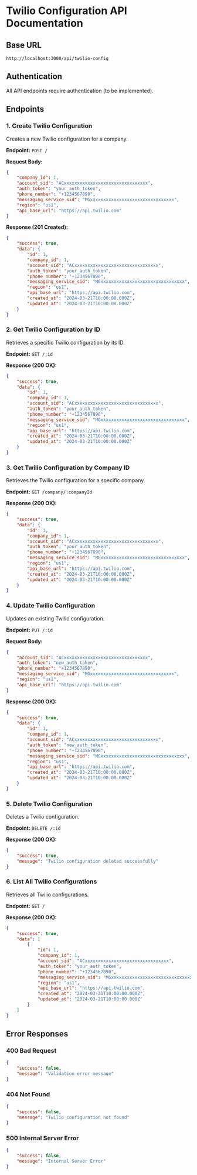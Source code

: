 # Twilio Configuration API Documentation

## Base URL
```
http://localhost:3000/api/twilio-config
```

## Authentication
All API endpoints require authentication (to be implemented).

## Endpoints

### 1. Create Twilio Configuration
Creates a new Twilio configuration for a company.

**Endpoint:** `POST /`

**Request Body:**
```json
{
	"company_id": 1,
	"account_sid": "ACxxxxxxxxxxxxxxxxxxxxxxxxxxxxxxxx",
	"auth_token": "your_auth_token",
	"phone_number": "+1234567890",
	"messaging_service_sid": "MGxxxxxxxxxxxxxxxxxxxxxxxxxxxxxxxx",
	"region": "us1",
	"api_base_url": "https://api.twilio.com"
}
```

**Response (201 Created):**
```json
{
	"success": true,
	"data": {
		"id": 1,
		"company_id": 1,
		"account_sid": "ACxxxxxxxxxxxxxxxxxxxxxxxxxxxxxxxx",
		"auth_token": "your_auth_token",
		"phone_number": "+1234567890",
		"messaging_service_sid": "MGxxxxxxxxxxxxxxxxxxxxxxxxxxxxxxxx",
		"region": "us1",
		"api_base_url": "https://api.twilio.com",
		"created_at": "2024-03-21T10:00:00.000Z",
		"updated_at": "2024-03-21T10:00:00.000Z"
	}
}
```

### 2. Get Twilio Configuration by ID
Retrieves a specific Twilio configuration by its ID.

**Endpoint:** `GET /:id`

**Response (200 OK):**
```json
{
	"success": true,
	"data": {
		"id": 1,
		"company_id": 1,
		"account_sid": "ACxxxxxxxxxxxxxxxxxxxxxxxxxxxxxxxx",
		"auth_token": "your_auth_token",
		"phone_number": "+1234567890",
		"messaging_service_sid": "MGxxxxxxxxxxxxxxxxxxxxxxxxxxxxxxxx",
		"region": "us1",
		"api_base_url": "https://api.twilio.com",
		"created_at": "2024-03-21T10:00:00.000Z",
		"updated_at": "2024-03-21T10:00:00.000Z"
	}
}
```

### 3. Get Twilio Configuration by Company ID
Retrieves the Twilio configuration for a specific company.

**Endpoint:** `GET /company/:companyId`

**Response (200 OK):**
```json
{
	"success": true,
	"data": {
		"id": 1,
		"company_id": 1,
		"account_sid": "ACxxxxxxxxxxxxxxxxxxxxxxxxxxxxxxxx",
		"auth_token": "your_auth_token",
		"phone_number": "+1234567890",
		"messaging_service_sid": "MGxxxxxxxxxxxxxxxxxxxxxxxxxxxxxxxx",
		"region": "us1",
		"api_base_url": "https://api.twilio.com",
		"created_at": "2024-03-21T10:00:00.000Z",
		"updated_at": "2024-03-21T10:00:00.000Z"
	}
}
```

### 4. Update Twilio Configuration
Updates an existing Twilio configuration.

**Endpoint:** `PUT /:id`

**Request Body:**
```json
{
	"account_sid": "ACxxxxxxxxxxxxxxxxxxxxxxxxxxxxxxxx",
	"auth_token": "new_auth_token",
	"phone_number": "+1234567890",
	"messaging_service_sid": "MGxxxxxxxxxxxxxxxxxxxxxxxxxxxxxxxx",
	"region": "us1",
	"api_base_url": "https://api.twilio.com"
}
```

**Response (200 OK):**
```json
{
	"success": true,
	"data": {
		"id": 1,
		"company_id": 1,
		"account_sid": "ACxxxxxxxxxxxxxxxxxxxxxxxxxxxxxxxx",
		"auth_token": "new_auth_token",
		"phone_number": "+1234567890",
		"messaging_service_sid": "MGxxxxxxxxxxxxxxxxxxxxxxxxxxxxxxxx",
		"region": "us1",
		"api_base_url": "https://api.twilio.com",
		"created_at": "2024-03-21T10:00:00.000Z",
		"updated_at": "2024-03-21T10:00:00.000Z"
	}
}
```

### 5. Delete Twilio Configuration
Deletes a Twilio configuration.

**Endpoint:** `DELETE /:id`

**Response (200 OK):**
```json
{
	"success": true,
	"message": "Twilio configuration deleted successfully"
}
```

### 6. List All Twilio Configurations
Retrieves all Twilio configurations.

**Endpoint:** `GET /`

**Response (200 OK):**
```json
{
	"success": true,
	"data": [
		{
			"id": 1,
			"company_id": 1,
			"account_sid": "ACxxxxxxxxxxxxxxxxxxxxxxxxxxxxxxxx",
			"auth_token": "your_auth_token",
			"phone_number": "+1234567890",
			"messaging_service_sid": "MGxxxxxxxxxxxxxxxxxxxxxxxxxxxxxxxx",
			"region": "us1",
			"api_base_url": "https://api.twilio.com",
			"created_at": "2024-03-21T10:00:00.000Z",
			"updated_at": "2024-03-21T10:00:00.000Z"
		}
	]
}
```

## Error Responses

### 400 Bad Request
```json
{
	"success": false,
	"message": "Validation error message"
}
```

### 404 Not Found
```json
{
	"success": false,
	"message": "Twilio configuration not found"
}
```

### 500 Internal Server Error
```json
{
	"success": false,
	"message": "Internal Server Error"
}
```



